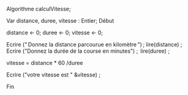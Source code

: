 Algorithme calculVitesse; 

Var distance, duree, vitesse : Entier; 
Début 

distance ← 0; 
duree ← 0; 
vitesse ← 0; 

Ecrire (" Donnez la distance parcourue en kilomètre ") ; 
lire(distance) ;  
Ecrire ("Donnez la durée de la course en minutes") ;  
lire(duree) ;  

vitesse = distance * 60 /duree

Ecrire ("votre vitesse est " &vitesse) ;  

Fin 